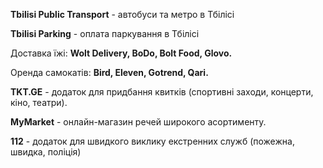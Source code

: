 **Tbilisi Public Transport** - автобуси та метро в Тбілісі

**Tbilisi Parking** - оплата паркування в Тбілісі

Доставка їжі: **Wolt Delivery, BoDo, Bolt Food, Glovo.**

Оренда самокатів: **Bird, Eleven, Gotrend, Qari.**

**TKT.GE** - додаток для придбання квитків (спортивні заходи, концерти, кіно, театри).

**MyMarket** - онлайн-магазин речей широкого асортименту.

**112** - додаток для швидкого виклику екстренних служб (пожежна, швидка, поліція)

